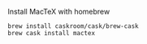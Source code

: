 Install MacTeX with homebrew

    brew install caskroom/cask/brew-cask
    brew cask install mactex
